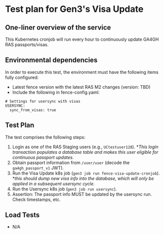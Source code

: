 # Test plan for Gen3's Visa Update

## One-liner overview of the service
This Kubernetes cronjob will run every hour to continuously update GA4GH RAS passports/visas.


## Environmental dependencies
In order to execute this test, the environment must have the following items fully configured:
- Latest fence version with the latest RAS M2 changes (version: TBD)
- Include the following in fence-config.yaml:
```
# Settings for usersync with visas
USERSYNC:
  sync_from_visas: true
```

## Test Plan

The test comprises the following steps:

 1. Login as one of the RAS Staging users (e.g., `UCtestuser128`). *_This login transaction populates a database table and makes this user eligible for continuous passport updates_.
 2. Obtain passport information from `/user/user` (decode the `ga4gh_passport_v1` JWT).
 3. Run the Visa Update k8s job (`gen3 job run fence-visa-update-cronjob`). *_this should dump new visa info into the database, which will only be applied in a subsequent usersync cycle_.
 4. Run the Usersync k8s job (`gen3 job run usersync`).
 5. Assertion: The passport info MUST be updated by the usersync run. Check timestamps, etc.

## Load Tests
 - N/A
